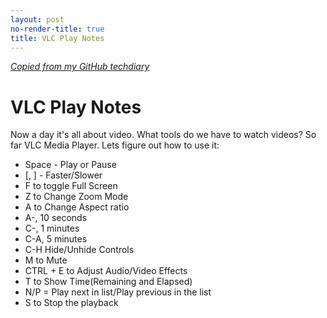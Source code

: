 ```yaml
---
layout: post
no-render-title: true
title: VLC Play Notes
---
```


_[Copied from my GitHub techdiary](https://github.com/idvorkin/techdiary/blob/master/notes/vlc_player.md)_

# VLC Play Notes

Now a day it's all about video. What tools do we have to watch videos? So far VLC Media Player.
Lets figure out how to use it:

- Space - Play or Pause
- [, ] - Faster/Slower
- F to toggle Full Screen
- Z to Change Zoom Mode
- A to Change Aspect ratio
- A-<LEFT>,<RIGHT> 10 seconds
- C-<LEFT>,<RIGHT> 1 minutes
- C-A<LEFT>,<RIGHT> 5 minutes
- C-H Hide/Unhide Controls
- M to Mute
- CTRL + E to Adjust Audio/Video Effects
- T to Show Time(Remaining and Elapsed)
- N/P = Play next in list/Play previous in the list
- S to Stop the playback
